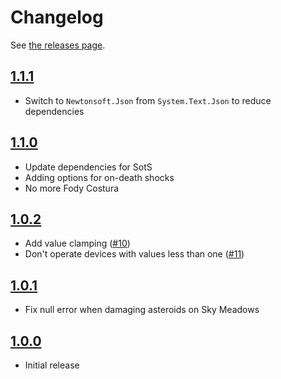# Changelog
See [the releases page](https://github.com/quasikyo/ror2-mods/releases?q=ThunderRain).

## [1.1.1](https://github.com/quasikyo/ror2-mods/releases/tag/ThunderRain-1.1.1)
- Switch to `Newtonsoft.Json` from `System.Text.Json` to reduce dependencies

## [1.1.0](https://github.com/quasikyo/ror2-mods/releases/tag/ThunderRain-1.1.0)
- Update dependencies for SotS
- Adding options for on-death shocks
- No more Fody Costura

## [1.0.2](https://github.com/quasikyo/ror2-mods/releases/tag/ThunderRain-1.0.2)
- Add value clamping ([#10](https://github.com/quasikyo/ror2-mods/issues/10))
- Don't operate devices with values less than one ([#11](https://github.com/quasikyo/ror2-mods/issues/11))

## [1.0.1](https://github.com/quasikyo/ror2-mods/releases/tag/ThunderRain-1.0.1)
- Fix null error when damaging asteroids on Sky Meadows

## [1.0.0](https://github.com/quasikyo/ror2-mods/releases/tag/ThunderRain-1.0.0)
- Initial release
